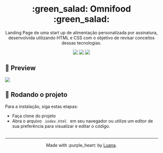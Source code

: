 <h1 align="center"> :green_salad: Omnifood :green_salad: </h1>
<p align="center"> Landing Page de uma start up de alimentação personalizada por assinatura, desenvolvida utilizando HTML e CSS com o objetivo de revisar conceitos dessas tecnologias.</p>
<p align="center">
  <img src="https://img.shields.io/badge/HTML5-E34F26?style=for-the-badge&logo=html5&logoColor=white" />
  <img src="https://img.shields.io/badge/CSS3-1572B6?style=for-the-badge&logo=css3&logoColor=white" />
  <img src="https://img.shields.io/badge/JavaScript-F7DF1E?style=for-the-badge&logo=javascript&logoColor=black" />
</p>

## 🚀 Preview
 <img src="https://github.com/saalua/omnifood-landing/blob/master/gif.gif" />

## 🚀 Rodando o projeto

Para a instalação, siga estas etapas:
- Faça clone do projeto
- Abra o arquivo <code> index.html </code> em seu navegador ou utilize um editor de sua preferência para visualizar e editar o código.
<br><br>
<hr>

<p align="center"> Made with :purple_heart: by <a href="https://www.linkedin.com/in/saalua/">Luana</a>.</p>
